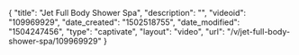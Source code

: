 {
    "title": "Jet Full Body Shower Spa",
    "description": "",
    "videoid": "109969929",
    "date_created": "1502518755",
    "date_modified": "1504247456",
    "type": "captivate",
    "layout": "video",
    "url": "\/v\/jet-full-body-shower-spa\/109969929"
}